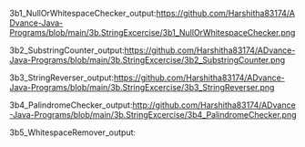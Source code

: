3b1_NullOrWhitespaceChecker_output:https://github.com/Harshitha83174/ADvance-Java-Programs/blob/main/3b.StringExcercise/3b1_NullOrWhitespaceChecker.png

3b2_SubstringCounter_output:https://github.com/Harshitha83174/ADvance-Java-Programs/blob/main/3b.StringExcercise/3b2_SubstringCounter.png

3b3_StringReverser_output:https://github.com/Harshitha83174/ADvance-Java-Programs/blob/main/3b.StringExcercise/3b3_StringReverser.png

3b4_PalindromeChecker_output:http://github.com/Harshitha83174/ADvance-Java-Programs/blob/main/3b.StringExcercise/3b4_PalindromeChecker.png

3b5_WhitespaceRemover_output:
